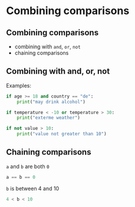 # Combining comparisons

## Combining comparisons

- combining with `and`, `or`, `not`
- chaining comparisons

## Combining with and, or, not

Examples:

```py
if age >= 18 and country == "de":
    print("may drink alcohol")

if temperature < -10 or temperature > 30:
    print("exterme weather")

if not value > 10:
    print("value not greater than 10")
```

## Chaining comparisons

`a` and `b` are both `0`

```py
a == b == 0
```

`b` is between 4 and 10

```py
4 < b < 10
```
